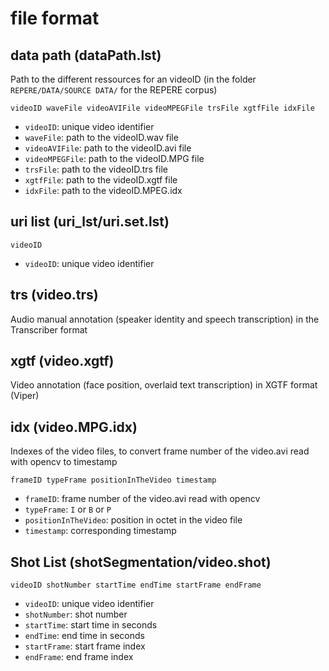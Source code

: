 file format
==============

## data path (dataPath.lst)

Path to the different ressources for an videoID (in the folder `REPERE/DATA/SOURCE DATA/` for the REPERE corpus)

```
videoID waveFile videoAVIFile videoMPEGFile trsFile xgtfFile idxFile
```

- `videoID`: unique video identifier
- `waveFile`: path to the videoID.wav file
- `videoAVIFile`: path to the videoID.avi file
- `videoMPEGFile`: path to the videoID.MPG file
- `trsFile`: path to the videoID.trs file
- `xgtfFile`: path to the videoID.xgtf file
- `idxFile`: path to the videoID.MPEG.idx


## uri list (uri_lst/uri.set.lst)

```
videoID
```

- `videoID`: unique video identifier


## trs (video.trs)

Audio manual annotation (speaker identity and speech transcription) in the Transcriber format


## xgtf (video.xgtf)

Video annotation (face position, overlaid text transcription) in XGTF format (Viper)


## idx (video.MPG.idx)

Indexes of the video files, to convert frame number of the video.avi read with opencv to timestamp

```
frameID typeFrame positionInTheVideo timestamp
```

- `frameID`: frame number of the video.avi read with opencv
- `typeFrame`: `I` or `B` or `P` 
- `positionInTheVideo`: position in octet in the video file
- `timestamp`: corresponding timestamp


## Shot List (shotSegmentation/video.shot)

```
videoID shotNumber startTime endTime startFrame endFrame
```

- `videoID`: unique video identifier
- `shotNumber`: shot number
- `startTime`: start time in seconds
- `endTime`: end time in seconds
- `startFrame`: start frame index
- `endFrame`: end frame index

